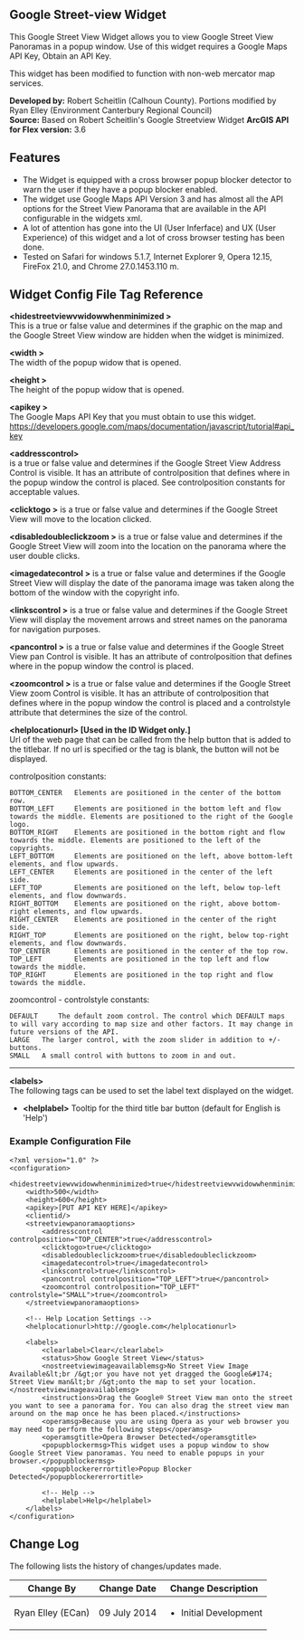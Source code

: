 ## Google Street-view Widget ##
This Google Street View Widget allows you to view Google Street View Panoramas in a popup window. Use of this widget requires a Google Maps API Key, Obtain an API Key.

This widget has been modified to function with non-web mercator map services.

**Developed by:** Robert Scheitlin (Calhoun County).  Portions modified by Ryan Elley (Environment Canterbury Regional Council)  
**Source:**  Based on Robert Scheitlin's Google Streetview Widget
**ArcGIS API for Flex version:**  3.6



## Features ##

- The Widget is equipped with a cross browser popup blocker detector to warn the user if they have a popup blocker enabled. 
- The widget use Google Maps API Version 3 and has almost all the API options for the Street View Panorama that are available in the API configurable in the widgets xml. 
- A lot of attention has gone into the UI (User Inferface) and UX (User Experience) of this widget and a lot of cross browser testing has been done. 
- Tested on Safari for windows 5.1.7, Internet Explorer 9, Opera 12.15, FireFox 21.0, and Chrome 27.0.1453.110 m.
   



## Widget Config File Tag Reference ##

**<hidestreetviewvwidowwhenminimized \>**  
This is a true or false value and determines if the graphic on the map and the Google Street View window are hidden when the widget is minimized.  

**<width \>**  
The width of the popup widow that is opened.

**<height \>**  
The height of the popup widow that is opened.

**<apikey \>**  
The Google Maps API Key that you must obtain to use this widget. https://developers.google.com/maps/documentation/javascript/tutorial#api_key

**<addresscontrol\>**  
is a true or false value and determines if the Google Street View Address Control is visible.  It has an attribute of controlposition that defines where in the popup window the control is placed. See controlposition constants for acceptable values.

**<clicktogo \>** 
is a true or false value and determines if the Google Street View will move to the location clicked.

**<disabledoubleclickzoom \>** 
is a true or false value and determines if the Google Street View will zoom into the location on the panorama where the user double clicks.

**<imagedatecontrol \>** 
is a true or false value and determines if the Google Street View will display the date of the panorama image was taken along the bottom of the window with the copyright info.

**<linkscontrol \>** 
is a true or false value and determines if the Google Street View will display the movement arrows and street names on the panorama for navigation purposes.

**<pancontrol \>** 
is a true or false value and determines if the Google Street View pan Control is visible.  It has an attribute of controlposition that defines where in the popup window the control is placed.

**<zoomcontrol \>** 
is a true or false value and determines if the Google Street View zoom Control is visible.  It has an attribute of controlposition that defines where in the popup window the control is placed and a controlstyle attribute that determines the size of the control.

**<helplocationurl\> [Used in the ID Widget only.]**  
Url of the web page that can be called from the help button that is added to the titlebar.  If no url is specified or the tag is blank, the button will not be displayed. 

controlposition constants:

    BOTTOM_CENTER 	Elements are positioned in the center of the bottom row.
    BOTTOM_LEFT 	Elements are positioned in the bottom left and flow towards the middle. Elements are positioned to the right of the Google logo.
    BOTTOM_RIGHT 	Elements are positioned in the bottom right and flow towards the middle. Elements are positioned to the left of the copyrights.
    LEFT_BOTTOM 	Elements are positioned on the left, above bottom-left elements, and flow upwards.
    LEFT_CENTER 	Elements are positioned in the center of the left side.
    LEFT_TOP 		Elements are positioned on the left, below top-left elements, and flow downwards.
    RIGHT_BOTTOM 	Elements are positioned on the right, above bottom-right elements, and flow upwards.
    RIGHT_CENTER 	Elements are positioned in the center of the right side.
    RIGHT_TOP 		Elements are positioned on the right, below top-right elements, and flow downwards.
    TOP_CENTER 		Elements are positioned in the center of the top row.
    TOP_LEFT 		Elements are positioned in the top left and flow towards the middle.
    TOP_RIGHT 		Elements are positioned in the top right and flow towards the middle.

zoomcontrol - controlstyle constants:

    DEFAULT 	The default zoom control. The control which DEFAULT maps to will vary according to map size and other factors. It may change in future versions of the API.
    LARGE 	The larger control, with the zoom slider in addition to +/- buttons.
    SMALL 	A small control with buttons to zoom in and out.

----------

**<labels\>**  
The following tags can be used to set the label text displayed on the widget.


- **<helplabel\>**
Tooltip for the third title bar button (default for English is 'Help')


### Example Configuration File ###
	<?xml version="1.0" ?>
	<configuration>
	    <hidestreetviewvwidowwhenminimized>true</hidestreetviewvwidowwhenminimized>
	    <width>500</width>
	    <height>600</height>
	    <apikey>[PUT API KEY HERE]</apikey>
	    <clientid/>
	    <streetviewpanoramaoptions>
	        <addresscontrol controlposition="TOP_CENTER">true</addresscontrol>
	        <clicktogo>true</clicktogo>
	        <disabledoubleclickzoom>true</disabledoubleclickzoom>
	        <imagedatecontrol>true</imagedatecontrol>
	        <linkscontrol>true</linkscontrol>
	        <pancontrol controlposition="TOP_LEFT">true</pancontrol>
	        <zoomcontrol controlposition="TOP_LEFT" controlstyle="SMALL">true</zoomcontrol>
	    </streetviewpanoramaoptions>
	    
	   	<!-- Help Location Settings -->
		<helplocationurl>http://google.com</helplocationurl>
	    
	    <labels>
	        <clearlabel>Clear</clearlabel>
	        <status>Show Google Street View</status>
	        <nostreetviewimageavailablemsg>No Street View Image Available&lt;br /&gt;or you have not yet dragged the Google&#174; Street View man&lt;br /&gt;onto the map to set your location.</nostreetviewimageavailablemsg>
	        <instructions>Drag the Google® Street View man onto the street you want to see a panorama for. You can also drag the street view man around on the map once he has been placed.</instructions>
	        <operamsg>Because you are using Opera as your web browser you may need to perform the following steps</operamsg>
	        <operamsgtitle>Opera Browser Detected</operamsgtitle>
	        <popupblockermsg>This widget uses a popup window to show Google Street View panoramas. You need to enable popups in your browser.</popupblockermsg>
	        <popupblockererrortitle>Popup Blocker Detected</popupblockererrortitle>
	
			<!-- Help -->
			<helplabel>Help</helplabel>
	    </labels>
	</configuration>


## Change Log ##
The following lists the history of changes/updates made.  
<table>
<thead>
<tr><th>Change By</th><th>Change Date</th><th>Change Description</th></tr>
</thead>
<tbody>
<tr><td>Ryan Elley (ECan)</td><td>09 July 2014</td><td><ul><li>Initial Development</li></ul></td></tr>
</tbody>
</table>
